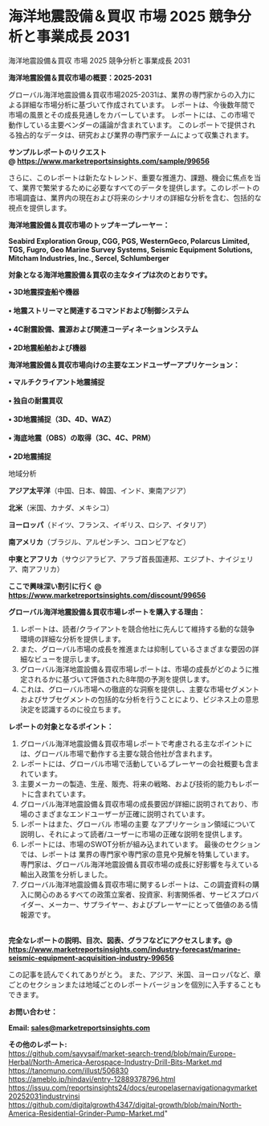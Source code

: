 # 海洋地震設備＆買収 市場 2025 競争分析と事業成長 2031
海洋地震設備＆買収 市場 2025 競争分析と事業成長 2031

<strong><b>海洋地震設備＆買収市場の概要：2025-2031</b></strong>

グローバル海洋地震設備＆買収市場2025-2031は、業界の専門家からの入力による詳細な市場分析に基づいて作成されています。 レポートは、今後数年間で市場の風景とその成長見通しをカバーしています。 レポートには、この市場で動作している主要ベンダーの議論が含まれています。 このレポートで提供される独占的なデータは、研究および業界の専門家チームによって収集されます。

<strong>サンプルレポートのリクエスト @ <a href=https://www.marketreportsinsights.com/sample/99656>https://www.marketreportsinsights.com/sample/99656</a></strong>

さらに、このレポートは新たなトレンド、重要な推進力、課題、機会に焦点を当て、業界で繁栄するために必要なすべてのデータを提供します。このレポートの市場調査は、業界内の現在および将来のシナリオの詳細な分析を含む、包括的な視点を提供します。

<strong>海洋地震設備＆買収市場のトップキープレーヤー：</strong>

<strong>Seabird Exploration Group, CGG, PGS, WesternGeco, Polarcus Limited, TGS, Fugro, Geo Marine Survey Systems, Seismic Equipment Solutions, Mitcham Industries, Inc., Sercel, Schlumberger</strong>

<strong><b>対象となる海洋地震設備＆買収の主なタイプは次のとおりです。</b></strong>

<strong>• 3D地震探査船や機器<br><br>• 地震ストリーマと関連するコマンドおよび制御システム<br><br>•  4C耐震設備、震源および関連コーディネーションシステム<br><br>•  2D地震船舶および機器</strong>

<strong><b>海洋地震設備＆買収市場向けの主要なエンドユーザーアプリケーション：</b></strong>

<strong>• マルチクライアント地震捕捉<br><br>• 独自の耐震買収<br><br>•  3D地震捕捉（3D、4D、WAZ）<br><br>• 海底地震（OBS）の取得（3C、4C、PRM）<br><br>•  2D地震捕捉</strong>

 地域分析

<strong><b>アジア太平洋</b></strong>（中国、日本、韓国、インド、東南アジア）

<strong><b>北米</b></strong>（米国、カナダ、メキシコ）

<strong><b>ヨーロッパ</b></strong>（ドイツ、フランス、イギリス、ロシア、イタリア）

<strong><b>南アメリカ</b></strong>（ブラジル、アルゼンチン、コロンビアなど）

<strong><b>中東とアフリカ</b></strong>（サウジアラビア、アラブ首長国連邦、エジプト、ナイジェリア、南アフリカ）

<strong>ここで興味深い割引に行く @ <a href=https://www.marketreportsinsights.com/discount/99656>https://www.marketreportsinsights.com/discount/99656</a></strong>

<strong><b>グローバル海洋地震設備＆買収市場レポートを購入する理由：</b></strong>
<ol>
  <li>レポートは、読者/クライアントを競合他社に先んじて維持する動的な競争環境の詳細な分析を提供します。</li>
  <li>また、グローバル市場の成長を推進または抑制しているさまざまな要因の詳細なビューを提示します。</li>
  <li>グローバル海洋地震設備＆買収市場レポートは、市場の成長がどのように推定されるかに基づいて評価された8年間の予測を提供します。</li>
  <li>これは、グローバル市場への徹底的な洞察を提供し、主要な市場セグメントおよびサブセグメントの包括的な分析を行うことにより、ビジネス上の意思決定を認識するのに役立ちます。</li>
</ol>
<strong><b>レポートの対象となるポイント：</b></strong>
<ol>
  <li>グローバル海洋地震設備＆買収市場レポートで考慮される主なポイントには、グローバル市場で動作する主要な競合他社が含まれます。</li>
  <li>レポートには、グローバル市場で活動しているプレーヤーの会社概要も含まれています。</li>
  <li>主要メーカーの製造、生産、販売、将来の戦略、および技術的能力もレポートに含まれています。</li>
  <li>グローバル海洋地震設備＆買収市場の成長要因が詳細に説明されており、市場のさまざまなエンドユーザーが正確に説明されています。</li>
  <li>レポートはまた、グローバル 市場の主要 なアプリケーション領域について説明し、それによって読者/ユーザーに市場の正確な説明を提供します。</li>
  <li>レポートには、市場のSWOT分析が組み込まれています。 最後のセクションでは、レポートは 業界の専門家や専門家の意見や見解を特集しています。 専門家は、グローバル海洋地震設備＆買収市場の成長に好影響を与えている輸出入政策を分析しました。</li>
  <li>グローバル海洋地震設備＆買収市場に関するレポートは、この調査資料の購入に関心のあるすべての政策立案者、投資家、利害関係者、サービスプロバイダー、メーカー、サプライヤー、およびプレーヤーにとって価値のある情報源です。</li>
</ol><br>
<strong>完全なレポートの説明、目次、図表、グラフなどにアクセスします。@ <a href=https://www.marketreportsinsights.com/industry-forecast/marine-seismic-equipment-acquisition-industry-99656>https://www.marketreportsinsights.com/industry-forecast/marine-seismic-equipment-acquisition-industry-99656</a></strong>

この記事を読んでくれてありがとう。 また、アジア、米国、ヨーロッパなど、章ごとのセクションまたは地域ごとのレポートバージョンを個別に入手することもできます。

<strong><b>お問い合わせ：</b></strong>

<strong>Email: </strong><a href=mailto:sales@marketreportsinsights.com><strong>sales@marketreportsinsights.com</strong></a>

<strong>その他のレポート:</strong>
<br>
<a href=https://github.com/sayysaif/market-search-trend/blob/main/Europe-Herbal/North-America-Aerospace-Industry-Drill-Bits-Market.md>https://github.com/sayysaif/market-search-trend/blob/main/Europe-Herbal/North-America-Aerospace-Industry-Drill-Bits-Market.md</a>
<br>
<a href=https://tanomuno.com/illust/506830>https://tanomuno.com/illust/506830</a>
<br>
<a href=https://ameblo.jp/hindavi/entry-12889378796.html>https://ameblo.jp/hindavi/entry-12889378796.html</a>
<br>
<a href=https://issuu.com/reportsinsights24/docs/europelasernavigationagvmarket20252031industryinsi>https://issuu.com/reportsinsights24/docs/europelasernavigationagvmarket20252031industryinsi</a>
<br>
<a href=https://github.com/digitalgrowth4347/digital-growth/blob/main/North-America-Residential-Grinder-Pump-Market.md>https://github.com/digitalgrowth4347/digital-growth/blob/main/North-America-Residential-Grinder-Pump-Market.md</a>"
